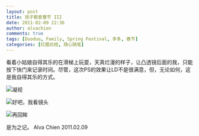 ```yaml
---
layout: post
title: 孩子都爱春节 III
date: 2011-02-09 22:36
author: alvachien
comments: true
tags: [Duoduo, Family, Spring Festival, 多多, 春节]
categories: [红圈白炮, 随心随笔]
---
```

看着小姑娘自得其乐的在滑梯上玩耍，天真烂漫的样子，让凸透镜后面的我，只能按下快门来记录时间。尽管，这次PS的效果让LD不是很满意，但，无论如何，这是我自得其乐的方式。

![凝视](http://farm6.static.flickr.com/5100/5430292761_69bfa6ec20_b.jpg)

![好吧，我看镜头](http://farm6.static.flickr.com/5215/5430899500_abe2d84882_b.jpg)

![再回眸](http://farm6.static.flickr.com/5252/5430899292_ab40b91b4d_b.jpg)

是为之记。
Alva Chien
2011.02.09
